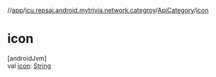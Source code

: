 //[app](../../../index.md)/[icu.repsaj.android.mytrivia.network.categroy](../index.md)/[ApiCategory](index.md)/[icon](icon.md)

# icon

[androidJvm]\
val [icon](icon.md): [String](https://kotlinlang.org/api/latest/jvm/stdlib/kotlin/-string/index.html)
